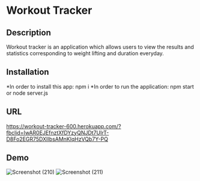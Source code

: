 # Workout Tracker



## Description
Workout tracker is an application which allows users to view the results and statistics corresponding to weight lifting and duration everyday.


## Installation
*In order to install this app: npm i
*In order to run the application: npm start or node server.js


## URL
https://workout-tracker-600.herokuapp.com/?fbclid=IwAR0EJEfnztXfDYzyQNJDt7UIrT-D8Fo2EGR75DXIIbsAMnKlqHzVQb7Y-PQ


## Demo

![Screenshot (210)](https://user-images.githubusercontent.com/80322588/127587105-f3ded3b6-5263-4915-9717-2ee73bce7eb1.png)
![Screenshot (211)](https://user-images.githubusercontent.com/80322588/127587114-6e33e30b-8926-4d79-b4cc-28eb39c3621b.png)


